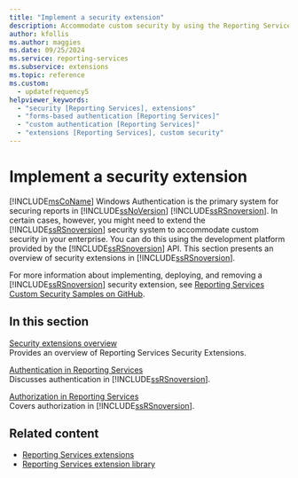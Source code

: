 ```yaml
---
title: "Implement a security extension"
description: Accommodate custom security by using the Reporting Services API development platform to extend the Reporting Services security system.
author: kfollis
ms.author: maggies
ms.date: 09/25/2024
ms.service: reporting-services
ms.subservice: extensions
ms.topic: reference
ms.custom:
  - updatefrequency5
helpviewer_keywords:
  - "security [Reporting Services], extensions"
  - "forms-based authentication [Reporting Services]"
  - "custom authentication [Reporting Services]"
  - "extensions [Reporting Services], custom security"
---
```

# Implement a security extension
  [!INCLUDE[msCoName](../../../includes/msconame-md.md)] Windows Authentication is the primary system for securing reports in [!INCLUDE[ssNoVersion](../../../includes/ssnoversion-md.md)] [!INCLUDE[ssRSnoversion](../../../includes/ssrsnoversion-md.md)]. In certain cases, however, you might need to extend the [!INCLUDE[ssRSnoversion](../../../includes/ssrsnoversion-md.md)] security system to accommodate custom security in your enterprise. You can do this using the development platform provided by the [!INCLUDE[ssRSnoversion](../../../includes/ssrsnoversion-md.md)] API. This section presents an overview of security extensions in [!INCLUDE[ssRSnoversion](../../../includes/ssrsnoversion-md.md)].  
  
 For more information about implementing, deploying, and removing a [!INCLUDE[ssRSnoversion](../../../includes/ssrsnoversion-md.md)] security extension, see [Reporting Services Custom Security Samples on GitHub](https://github.com/microsoft/Reporting-Services).  
  
## In this section  
 [Security extensions overview](../../../reporting-services/extensions/security-extension/security-extensions-overview.md)  
 Provides an overview of Reporting Services Security Extensions.  
  
 [Authentication in Reporting Services](../../../reporting-services/extensions/security-extension/authentication-in-reporting-services.md)  
 Discusses authentication in [!INCLUDE[ssRSnoversion](../../../includes/ssrsnoversion-md.md)].  
  
 [Authorization in Reporting Services](../../../reporting-services/extensions/security-extension/authorization-in-reporting-services.md)  
 Covers authorization in [!INCLUDE[ssRSnoversion](../../../includes/ssrsnoversion-md.md)].  
  
## Related content

- [Reporting Services extensions](../../../reporting-services/extensions/reporting-services-extensions.md)
- [Reporting Services extension library](../../../reporting-services/extensions/reporting-services-extension-library.md)
